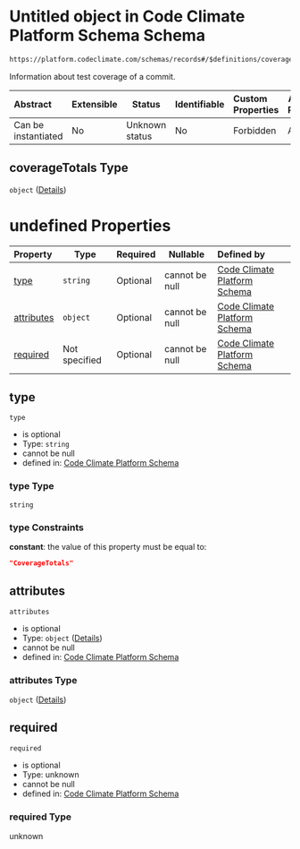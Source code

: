 # Untitled object in Code Climate Platform Schema Schema

```txt
https://platform.codeclimate.com/schemas/records#/$definitions/coverageTotals
```

Information about test coverage of a commit.


| Abstract            | Extensible | Status         | Identifiable | Custom Properties | Additional Properties | Access Restrictions | Defined In                                            |
| :------------------ | ---------- | -------------- | ------------ | :---------------- | --------------------- | ------------------- | ----------------------------------------------------- |
| Can be instantiated | No         | Unknown status | No           | Forbidden         | Allowed               | none                | [records.json\*](records.json "open original schema") |

## coverageTotals Type

`object` ([Details](records-definitions-coveragetotals.md))

# undefined Properties

| Property                  | Type          | Required | Nullable       | Defined by                                                                                                                                                                                             |
| :------------------------ | ------------- | -------- | -------------- | :----------------------------------------------------------------------------------------------------------------------------------------------------------------------------------------------------- |
| [type](#type)             | `string`      | Optional | cannot be null | [Code Climate Platform Schema](records-definitions-coveragetotals-properties-type.md "https&#x3A;//platform.codeclimate.com/schemas/records#/$definitions/coverageTotals/properties/type")             |
| [attributes](#attributes) | `object`      | Optional | cannot be null | [Code Climate Platform Schema](records-definitions-coveragetotals-properties-attributes.md "https&#x3A;//platform.codeclimate.com/schemas/records#/$definitions/coverageTotals/properties/attributes") |
| [required](#required)     | Not specified | Optional | cannot be null | [Code Climate Platform Schema](records-definitions-coveragetotals-properties-required.md "https&#x3A;//platform.codeclimate.com/schemas/records#/$definitions/coverageTotals/properties/required")     |

## type




`type`

-   is optional
-   Type: `string`
-   cannot be null
-   defined in: [Code Climate Platform Schema](records-definitions-coveragetotals-properties-type.md "https&#x3A;//platform.codeclimate.com/schemas/records#/$definitions/coverageTotals/properties/type")

### type Type

`string`

### type Constraints

**constant**: the value of this property must be equal to:

```json
"CoverageTotals"
```

## attributes




`attributes`

-   is optional
-   Type: `object` ([Details](records-definitions-coveragetotals-properties-attributes.md))
-   cannot be null
-   defined in: [Code Climate Platform Schema](records-definitions-coveragetotals-properties-attributes.md "https&#x3A;//platform.codeclimate.com/schemas/records#/$definitions/coverageTotals/properties/attributes")

### attributes Type

`object` ([Details](records-definitions-coveragetotals-properties-attributes.md))

## required




`required`

-   is optional
-   Type: unknown
-   cannot be null
-   defined in: [Code Climate Platform Schema](records-definitions-coveragetotals-properties-required.md "https&#x3A;//platform.codeclimate.com/schemas/records#/$definitions/coverageTotals/properties/required")

### required Type

unknown
